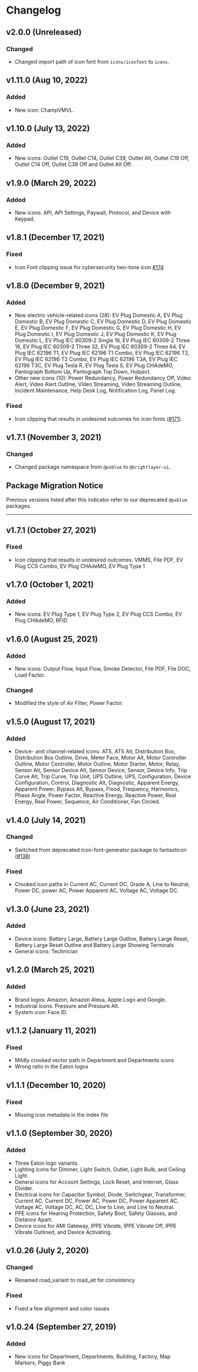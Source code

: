 # Changelog

## v2.0.0 (Unreleased)

### Changed

-   Changed import path of icon font from `icons/iconfont` to `icons`.

## v1.11.0 (Aug 10, 2022)

### Added

-   New icon: ChampVMVL.

## v1.10.0 (July 13, 2022)

### Added

-   New icons: Outlet C19, Outlet C14, Outlet C39, Outlet Alt, Outlet C19 Off, Outlet C14 Off, Outlet C39 Off and Outlet Alt Off.

## v1.9.0 (March 29, 2022)

### Added

-   New icons: API, API Settings, Paywall, Protocol, and Device with Keypad.

## v1.8.1 (December 17, 2021)

### Fixed

-   Icon Font clipping issue for cybersecurity two-tone icon [#174](https://github.com/brightlayer-ui/icons/issues/174)

## v1.8.0 (December 9, 2021)

### Added

-   New electric vehicle-related icons (28): EV Plug Domestic A, EV Plug Domestic B, EV Plug Domestic C, EV Plug Domestic D, EV Plug Domestic E, EV Plug Domestic F, EV Plug Domestic G, EV Plug Domestic H, EV Plug Domestic I, EV Plug Domestic J, EV Plug Domestic K, EV Plug Domestic L, EV Plug IEC 60309-2 Single 16, EV Plug IEC 60309-2 Three 16, EV Plug IEC 60309-2 Three 32, EV Plug IEC 60309-2 Three 64, EV Plug IEC 62196 T1, EV Plug IEC 62196 T1 Combo, EV Plug IEC 62196 T2, EV Plug IEC 62196 T2 Combo, EV Plug IEC 62196 T3A, EV Plug IEC 62196 T3C, EV Plug Tesla R, EV Plug Tesla S, EV Plug CHAdeMO, Pantograph Bottom Up, Pantograph Top Down, Hubject.
-   Other new icons (10): Power Redundancy, Power Redundancy Off, Video Alert, Video Alert Outline, Video Streaming, Video Streaming Outline, Incident Maintenance, Help Desk Log, Notification Log, Panel Log.

### Fixed

-   Icon clipping that results in undesired outcomes for icon fonts ([#171](https://github.com/brightlayer-ui/icons/pull/171)).

## v1.7.1 (November 3, 2021)

### Changed

-   Changed package namespace from `@pxblue` to `@brightlayer-ui`.

## Package Migration Notice

Previous versions listed after this indicator refer to our deprecated `@pxblue` packages.

---

## v1.7.1 (October 27, 2021)

### Fixed

-   Icon clipping that results in undesired outcomes: VMMS, File PDF, EV Plug CCS Combo, EV Plug CHAdeMO, EV Plug Type 1

## v1.7.0 (October 1, 2021)

### Added

-   New icons: EV Plug Type 1, EV Plug Type 2, EV Plug CCS Combo, EV Plug CHAdeMO, RFID

## v1.6.0 (August 25, 2021)

### Added

-   New icons: Output Flow, Input Flow, Smoke Detector, File PDF, File DOC, Load Factor.

### Changed

-   Modified the style of Air Filter, Power Factor.

## v1.5.0 (August 17, 2021)

### Added

-   Device- and channel-related icons: ATS, ATS Alt, Distribution Box, Distribution Box Outline, Drive, Meter Face, Motor Alt, Motor Controller Outline, Motor Controller, Motor Outline, Motor Starter, Motor, Relay, Sensor Alt, Sensor Device Alt, Sensor Device, Sensor, Device Info, Trip Curve Alt, Trip Curve, Trip Unit, UPS Outline, UPS, Configuration, Device Configuration, Control, Diagnostic Alt, Diagnostic, Apparent Energy, Apparent Power, Bypass Alt, Bypass, Flood, Frequency, Harmonics, Phase Angle, Power Factor, Reactive Energy, Reactive Power, Real Energy, Real Power, Sequence, Air Conditioner, Fan Circled.

## v1.4.0 (July 14, 2021)

### Changed

-   Switched from deprecated icon-font-generator package to fantasticon ([#138](https://github.com/brightlayer-ui/icons/issues/138))

### Fixed

-   Crooked icon paths in Current AC, Current DC, Grade A, Line to Neutral, Power DC, power AC, Power Apparent AC, Voltage AC, Voltage DC.

## v1.3.0 (June 23, 2021)

### Added

-   Device icons: Battery Large, Battery Large Outline, Battery Large Reset, Battery Large Reset Outline and Battery Large Showing Terminals
-   General icons: Technician

## v1.2.0 (March 25, 2021)

### Added

-   Brand logos: Amazon, Amazon Alexa, Apple Logo and Google.
-   Industrial icons: Pressure and Pressure Alt.
-   System icon: Face ID.

## v1.1.2 (January 11, 2021)

### Fixed

-   Mildly crooked vector path in Department and Departments icons
-   Wrong ratio in the Eaton logos

## v1.1.1 (December 10, 2020)

### Fixed

-   Missing icon metadata in the index file

## v1.1.0 (September 30, 2020)

### Added

-   Three Eaton logo variants.
-   Lighting icons for Dimmer, Light Switch, Outlet, Light Bulb, and Ceiling Light.
-   General icons for Account Settings, Lock Reset, and Internet, Glass Divider.
-   Electrical icons for Capacitor Symbol, Diode, Switchgear, Transformer, Current AC, Current DC, Power AC, Power DC, Power Apparent AC, Voltage AC, Voltage DC, AC, DC, Line to Line, and Line to Neutral.
-   PPE icons for Hearing Protection, Safety Boot, Safety Glasses, and Distance Apart.
-   Device icons for AMI Gateway, IPPE Vibrate, IPPE Vibrate Off, IPPE Vibrate Outlined, and Device Activating.

## v1.0.26 (July 2, 2020)

### Changed

-   Renamed road_variant to road_alt for consistency

### Fixed

-   Fixed a few alignment and color issues

## v1.0.24 (September 27, 2019)

### Added

-   New icons for Department, Departments, Building, Factory, Map Markers, Piggy Bank
